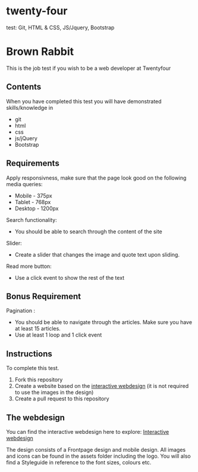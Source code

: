# twenty-four
test: Git, HTML &amp; CSS, JS/Jquery, Bootstrap

# Brown Rabbit

This is the job test if you wish to be a web developer at Twentyfour

## Contents

When you have completed this test you will have demonstrated skills/knowledge in

- git
- html
- css
- js/jQuery
- Bootstrap

## Requirements

Apply responsivness, make sure that the page look good on the following media queries:

- Mobile - 375px
- Tablet - 768px
- Desktop - 1200px

Search functionality:

- You should be able to search through the content of the site

Slider:

- Create a slider that changes the image and quote text upon sliding.

Read more button:

- Use a click event to show the rest of the text

## Bonus Requirement

Pagination :

- You should be able to navigate through the articles. Make sure you have at least 15 articles.
- Use at least 1 loop and 1 click event

## Instructions

To complete this test.

1. Fork this repository
2. Create a website based on the [interactive webdesign](https://xd.adobe.com/view/e3a1c6ff-52f7-41ed-9e70-bad4e6e9b930-b6f2/grid) (it is not required to use the images in the design)
3. Create a pull request to this repository

## The webdesign

You can find the interactive webdesign here to explore:
[Interactive webdesign](https://xd.adobe.com/view/e3a1c6ff-52f7-41ed-9e70-bad4e6e9b930-b6f2/grid)

The design consists of a Frontpage design and mobile design.
All images and icons can be found in the assets folder including the logo.
You will also find a Styleguide in reference to the font sizes, colours etc.
